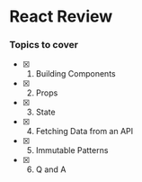 # React Review

### Topics to cover

- [X] 1. Building Components
- [X] 2. Props
- [X] 3. State
- [X] 4. Fetching Data from an API
- [X] 5. Immutable Patterns
- [X] 6. Q and A
